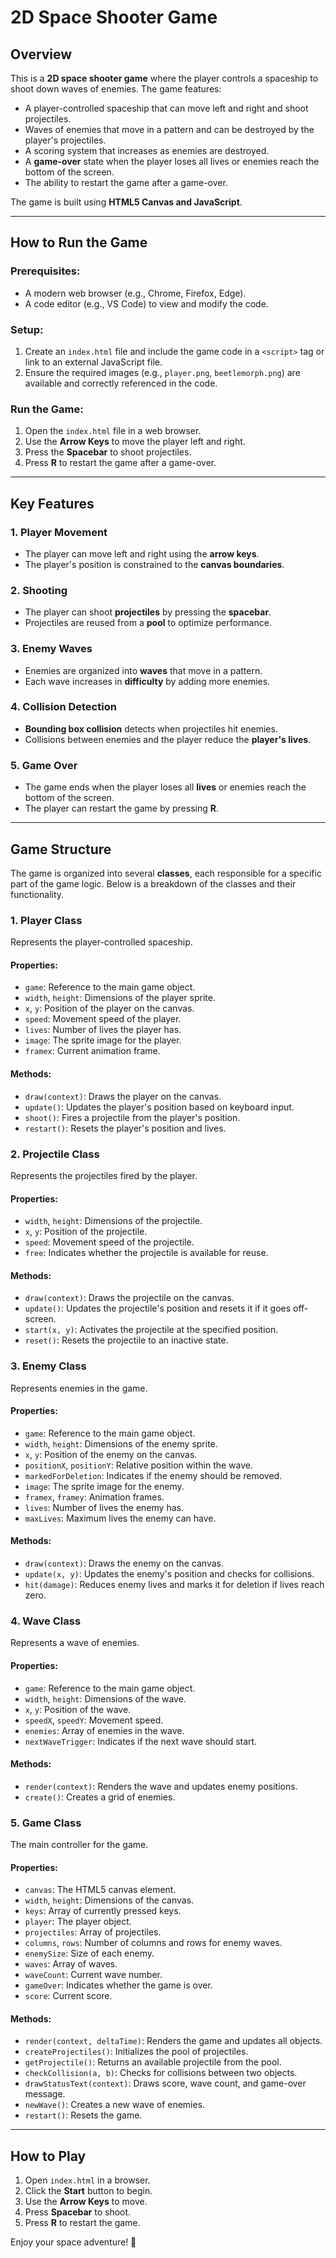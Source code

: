 # 2D Space Shooter Game

## Overview
This is a **2D space shooter game** where the player controls a spaceship to shoot down waves of enemies. The game features:
- A player-controlled spaceship that can move left and right and shoot projectiles.
- Waves of enemies that move in a pattern and can be destroyed by the player's projectiles.
- A scoring system that increases as enemies are destroyed.
- A **game-over** state when the player loses all lives or enemies reach the bottom of the screen.
- The ability to restart the game after a game-over.

The game is built using **HTML5 Canvas and JavaScript**.

---

## How to Run the Game

### Prerequisites:
- A modern web browser (e.g., Chrome, Firefox, Edge).
- A code editor (e.g., VS Code) to view and modify the code.

### Setup:
1. Create an `index.html` file and include the game code in a `<script>` tag or link to an external JavaScript file.
2. Ensure the required images (e.g., `player.png`, `beetlemorph.png`) are available and correctly referenced in the code.

### Run the Game:
1. Open the `index.html` file in a web browser.
2. Use the **Arrow Keys** to move the player left and right.
3. Press the **Spacebar** to shoot projectiles.
4. Press **R** to restart the game after a game-over.

---

## Key Features

### 1. Player Movement
- The player can move left and right using the **arrow keys**.
- The player's position is constrained to the **canvas boundaries**.

### 2. Shooting
- The player can shoot **projectiles** by pressing the **spacebar**.
- Projectiles are reused from a **pool** to optimize performance.

### 3. Enemy Waves
- Enemies are organized into **waves** that move in a pattern.
- Each wave increases in **difficulty** by adding more enemies.

### 4. Collision Detection
- **Bounding box collision** detects when projectiles hit enemies.
- Collisions between enemies and the player reduce the **player's lives**.

### 5. Game Over
- The game ends when the player loses all **lives** or enemies reach the bottom of the screen.
- The player can restart the game by pressing **R**.

---

## Game Structure
The game is organized into several **classes**, each responsible for a specific part of the game logic. Below is a breakdown of the classes and their functionality.

### 1. Player Class
Represents the player-controlled spaceship.

#### Properties:
- `game`: Reference to the main game object.
- `width`, `height`: Dimensions of the player sprite.
- `x`, `y`: Position of the player on the canvas.
- `speed`: Movement speed of the player.
- `lives`: Number of lives the player has.
- `image`: The sprite image for the player.
- `framex`: Current animation frame.

#### Methods:
- `draw(context)`: Draws the player on the canvas.
- `update()`: Updates the player's position based on keyboard input.
- `shoot()`: Fires a projectile from the player's position.
- `restart()`: Resets the player's position and lives.

### 2. Projectile Class
Represents the projectiles fired by the player.

#### Properties:
- `width`, `height`: Dimensions of the projectile.
- `x`, `y`: Position of the projectile.
- `speed`: Movement speed of the projectile.
- `free`: Indicates whether the projectile is available for reuse.

#### Methods:
- `draw(context)`: Draws the projectile on the canvas.
- `update()`: Updates the projectile's position and resets it if it goes off-screen.
- `start(x, y)`: Activates the projectile at the specified position.
- `reset()`: Resets the projectile to an inactive state.

### 3. Enemy Class
Represents enemies in the game.

#### Properties:
- `game`: Reference to the main game object.
- `width`, `height`: Dimensions of the enemy sprite.
- `x`, `y`: Position of the enemy on the canvas.
- `positionX`, `positionY`: Relative position within the wave.
- `markedForDeletion`: Indicates if the enemy should be removed.
- `image`: The sprite image for the enemy.
- `framex`, `framey`: Animation frames.
- `lives`: Number of lives the enemy has.
- `maxLives`: Maximum lives the enemy can have.

#### Methods:
- `draw(context)`: Draws the enemy on the canvas.
- `update(x, y)`: Updates the enemy's position and checks for collisions.
- `hit(damage)`: Reduces enemy lives and marks it for deletion if lives reach zero.

### 4. Wave Class
Represents a wave of enemies.

#### Properties:
- `game`: Reference to the main game object.
- `width`, `height`: Dimensions of the wave.
- `x`, `y`: Position of the wave.
- `speedX`, `speedY`: Movement speed.
- `enemies`: Array of enemies in the wave.
- `nextWaveTrigger`: Indicates if the next wave should start.

#### Methods:
- `render(context)`: Renders the wave and updates enemy positions.
- `create()`: Creates a grid of enemies.

### 5. Game Class
The main controller for the game.

#### Properties:
- `canvas`: The HTML5 canvas element.
- `width`, `height`: Dimensions of the canvas.
- `keys`: Array of currently pressed keys.
- `player`: The player object.
- `projectiles`: Array of projectiles.
- `columns`, `rows`: Number of columns and rows for enemy waves.
- `enemySize`: Size of each enemy.
- `waves`: Array of waves.
- `waveCount`: Current wave number.
- `gameOver`: Indicates whether the game is over.
- `score`: Current score.

#### Methods:
- `render(context, deltaTime)`: Renders the game and updates all objects.
- `createProjectiles()`: Initializes the pool of projectiles.
- `getProjectile()`: Returns an available projectile from the pool.
- `checkCollision(a, b)`: Checks for collisions between two objects.
- `drawStatusText(context)`: Draws score, wave count, and game-over message.
- `newWave()`: Creates a new wave of enemies.
- `restart()`: Resets the game.

---

## How to Play
1. Open `index.html` in a browser.
2. Click the **Start** button to begin.
3. Use the **Arrow Keys** to move.
4. Press **Spacebar** to shoot.
5. Press **R** to restart the game.

Enjoy your space adventure! 🚀
